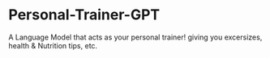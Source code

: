 # Personal-Trainer-GPT

A Language Model that acts as your personal trainer! giving you excersizes, health & Nutrition tips, etc.
